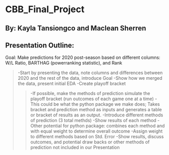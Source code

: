 # CBB_Final_Project
## By: Kayla Tansiongco and Maclean Sherren

## Presentation Outline:
Goal: Make predictions for 2020 post-season based on different columns: W/L Ratio, BARTHAG (powerranking statistic), and Rank

> -Start by presenting the data, note columns and differences between 2020 and the rest of the data, introduce Goal
> -Show how we merged the data, present initial EDA
> -Create playoff bracket
>> -If possible, make the methods of prediction simulate the playoff bracket (run outcomes of each game one at a time)
>> -This could be what the python package we make does; Takes bracket and prediction method as inputs and generates a table or bracket of results as an output.
> -Introduce different methods of prediction (3 total methds)
> -Show results of each method
> -Other potential for python package: combines each method and with equal weight to determine overall outcome
>> -Assign weight to different methods based on Std. Error
> -Show results, discuss outcomes, and potential draw backs or other methods of prediction not included in our Presentation
